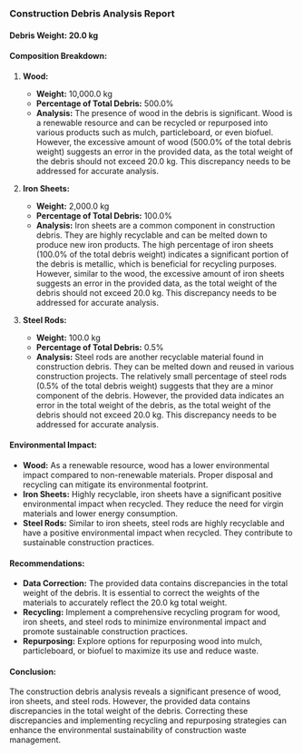 ### Construction Debris Analysis Report

#### Debris Weight: 20.0 kg

#### Composition Breakdown:

1. **Wood:**
   - **Weight:** 10,000.0 kg
   - **Percentage of Total Debris:** 500.0%
   - **Analysis:** The presence of wood in the debris is significant. Wood is a renewable resource and can be recycled or repurposed into various products such as mulch, particleboard, or even biofuel. However, the excessive amount of wood (500.0% of the total debris weight) suggests an error in the provided data, as the total weight of the debris should not exceed 20.0 kg. This discrepancy needs to be addressed for accurate analysis.

2. **Iron Sheets:**
   - **Weight:** 2,000.0 kg
   - **Percentage of Total Debris:** 100.0%
   - **Analysis:** Iron sheets are a common component in construction debris. They are highly recyclable and can be melted down to produce new iron products. The high percentage of iron sheets (100.0% of the total debris weight) indicates a significant portion of the debris is metallic, which is beneficial for recycling purposes. However, similar to the wood, the excessive amount of iron sheets suggests an error in the provided data, as the total weight of the debris should not exceed 20.0 kg. This discrepancy needs to be addressed for accurate analysis.

3. **Steel Rods:**
   - **Weight:** 100.0 kg
   - **Percentage of Total Debris:** 0.5%
   - **Analysis:** Steel rods are another recyclable material found in construction debris. They can be melted down and reused in various construction projects. The relatively small percentage of steel rods (0.5% of the total debris weight) suggests that they are a minor component of the debris. However, the provided data indicates an error in the total weight of the debris, as the total weight of the debris should not exceed 20.0 kg. This discrepancy needs to be addressed for accurate analysis.

#### Environmental Impact:

- **Wood:** As a renewable resource, wood has a lower environmental impact compared to non-renewable materials. Proper disposal and recycling can mitigate its environmental footprint.
- **Iron Sheets:** Highly recyclable, iron sheets have a significant positive environmental impact when recycled. They reduce the need for virgin materials and lower energy consumption.
- **Steel Rods:** Similar to iron sheets, steel rods are highly recyclable and have a positive environmental impact when recycled. They contribute to sustainable construction practices.

#### Recommendations:

- **Data Correction:** The provided data contains discrepancies in the total weight of the debris. It is essential to correct the weights of the materials to accurately reflect the 20.0 kg total weight.
- **Recycling:** Implement a comprehensive recycling program for wood, iron sheets, and steel rods to minimize environmental impact and promote sustainable construction practices.
- **Repurposing:** Explore options for repurposing wood into mulch, particleboard, or biofuel to maximize its use and reduce waste.

#### Conclusion:

The construction debris analysis reveals a significant presence of wood, iron sheets, and steel rods. However, the provided data contains discrepancies in the total weight of the debris. Correcting these discrepancies and implementing recycling and repurposing strategies can enhance the environmental sustainability of construction waste management.